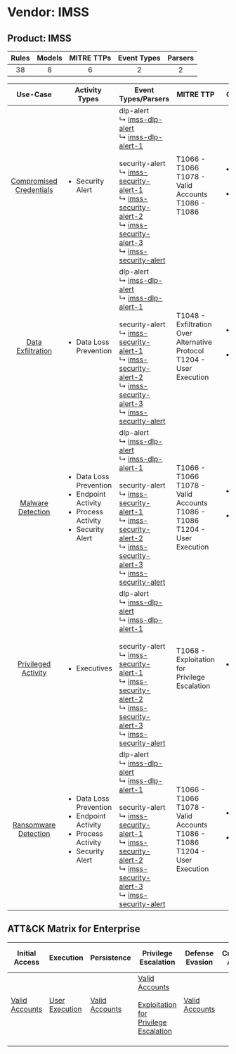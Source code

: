 Vendor: IMSS
============
Product: IMSS
-------------
| Rules | Models | MITRE TTPs | Event Types | Parsers |
|:-----:|:------:|:----------:|:-----------:|:-------:|
|  38   |   8    |     6      |      2      |    2    |

|                                 Use-Case                                  | Activity Types                                                                                                   | Event Types/Parsers                                                                                                                                                                                                                                                                                                                                                                                                                                                                                             | MITRE TTP                                                                              | Content                                              |
|:-------------------------------------------------------------------------:| ---------------------------------------------------------------------------------------------------------------- | --------------------------------------------------------------------------------------------------------------------------------------------------------------------------------------------------------------------------------------------------------------------------------------------------------------------------------------------------------------------------------------------------------------------------------------------------------------------------------------------------------------- | -------------------------------------------------------------------------------------- | ---------------------------------------------------- |
| [Compromised Credentials](../UseCases/usecase_compromised_credentials.md) | <ul><li>Security Alert</li></ul>                                                                                 |  dlp-alert<br> ↳ [imss-dlp-alert](../Parsers/parserContent_imss-dlp-alert.md)<br> ↳ [imss-dlp-alert-1](../Parsers/parserContent_imss-dlp-alert-1.md)<br><br> security-alert<br> ↳ [imss-security-alert-1](../Parsers/parserContent_imss-security-alert-1.md)<br> ↳ [imss-security-alert-2](../Parsers/parserContent_imss-security-alert-2.md)<br> ↳ [imss-security-alert-3](../Parsers/parserContent_imss-security-alert-3.md)<br> ↳ [imss-security-alert](../Parsers/parserContent_imss-security-alert.md)<br> | T1066 - T1066<br>T1078 - Valid Accounts<br>T1086 - T1086<br>                           | <ul><li>17 Rules</li></ul><ul><li>4 Models</li></ul> |
|       [Data Exfiltration](../UseCases/usecase_data_exfiltration.md)       | <ul><li>Data Loss Prevention</li></ul>                                                                           |  dlp-alert<br> ↳ [imss-dlp-alert](../Parsers/parserContent_imss-dlp-alert.md)<br> ↳ [imss-dlp-alert-1](../Parsers/parserContent_imss-dlp-alert-1.md)<br><br> security-alert<br> ↳ [imss-security-alert-1](../Parsers/parserContent_imss-security-alert-1.md)<br> ↳ [imss-security-alert-2](../Parsers/parserContent_imss-security-alert-2.md)<br> ↳ [imss-security-alert-3](../Parsers/parserContent_imss-security-alert-3.md)<br> ↳ [imss-security-alert](../Parsers/parserContent_imss-security-alert.md)<br> | T1048 - Exfiltration Over Alternative Protocol<br>T1204 - User Execution<br>           | <ul><li>14 Rules</li></ul><ul><li>3 Models</li></ul> |
|       [Malware Detection](../UseCases/usecase_malware_detection.md)       | <ul><li>Data Loss Prevention</li><li>Endpoint Activity</li><li>Process Activity</li><li>Security Alert</li></ul> |  dlp-alert<br> ↳ [imss-dlp-alert](../Parsers/parserContent_imss-dlp-alert.md)<br> ↳ [imss-dlp-alert-1](../Parsers/parserContent_imss-dlp-alert-1.md)<br><br> security-alert<br> ↳ [imss-security-alert-1](../Parsers/parserContent_imss-security-alert-1.md)<br> ↳ [imss-security-alert-2](../Parsers/parserContent_imss-security-alert-2.md)<br> ↳ [imss-security-alert-3](../Parsers/parserContent_imss-security-alert-3.md)<br> ↳ [imss-security-alert](../Parsers/parserContent_imss-security-alert.md)<br> | T1066 - T1066<br>T1078 - Valid Accounts<br>T1086 - T1086<br>T1204 - User Execution<br> | <ul><li>11 Rules</li></ul><ul><li>3 Models</li></ul> |
|     [Privileged Activity](../UseCases/usecase_privileged_activity.md)     | <ul><li>Executives</li></ul>                                                                                     |  dlp-alert<br> ↳ [imss-dlp-alert](../Parsers/parserContent_imss-dlp-alert.md)<br> ↳ [imss-dlp-alert-1](../Parsers/parserContent_imss-dlp-alert-1.md)<br><br> security-alert<br> ↳ [imss-security-alert-1](../Parsers/parserContent_imss-security-alert-1.md)<br> ↳ [imss-security-alert-2](../Parsers/parserContent_imss-security-alert-2.md)<br> ↳ [imss-security-alert-3](../Parsers/parserContent_imss-security-alert-3.md)<br> ↳ [imss-security-alert](../Parsers/parserContent_imss-security-alert.md)<br> | T1068 - Exploitation for Privilege Escalation<br>                                      | <ul><li>1 Rules</li></ul>                            |
|    [Ransomware Detection](../UseCases/usecase_ransomware_detection.md)    | <ul><li>Data Loss Prevention</li><li>Endpoint Activity</li><li>Process Activity</li><li>Security Alert</li></ul> |  dlp-alert<br> ↳ [imss-dlp-alert](../Parsers/parserContent_imss-dlp-alert.md)<br> ↳ [imss-dlp-alert-1](../Parsers/parserContent_imss-dlp-alert-1.md)<br><br> security-alert<br> ↳ [imss-security-alert-1](../Parsers/parserContent_imss-security-alert-1.md)<br> ↳ [imss-security-alert-2](../Parsers/parserContent_imss-security-alert-2.md)<br> ↳ [imss-security-alert-3](../Parsers/parserContent_imss-security-alert-3.md)<br> ↳ [imss-security-alert](../Parsers/parserContent_imss-security-alert.md)<br> | T1066 - T1066<br>T1078 - Valid Accounts<br>T1086 - T1086<br>T1204 - User Execution<br> | <ul><li>11 Rules</li></ul><ul><li>3 Models</li></ul> |

ATT&CK Matrix for Enterprise
----------------------------
| Initial Access                                                      | Execution                                                           | Persistence                                                         | Privilege Escalation                                                                                                                                          | Defense Evasion                                                     | Credential Access | Discovery | Lateral Movement | Collection | Command and Control | Exfiltration                                                                                | Impact |
| ------------------------------------------------------------------- | ------------------------------------------------------------------- | ------------------------------------------------------------------- | ------------------------------------------------------------------------------------------------------------------------------------------------------------- | ------------------------------------------------------------------- | ----------------- | --------- | ---------------- | ---------- | ------------------- | ------------------------------------------------------------------------------------------- | ------ |
| [Valid Accounts](https://attack.mitre.org/techniques/T1078)<br><br> | [User Execution](https://attack.mitre.org/techniques/T1204)<br><br> | [Valid Accounts](https://attack.mitre.org/techniques/T1078)<br><br> | [Valid Accounts](https://attack.mitre.org/techniques/T1078)<br><br>[Exploitation for Privilege Escalation](https://attack.mitre.org/techniques/T1068)<br><br> | [Valid Accounts](https://attack.mitre.org/techniques/T1078)<br><br> |                   |           |                  |            |                     | [Exfiltration Over Alternative Protocol](https://attack.mitre.org/techniques/T1048)<br><br> |        |